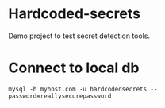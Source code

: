 # Hardcoded-secrets

Demo project to test secret detection tools.

# Connect to local db

`````shell
mysql -h myhost.com -u hardcodedsecrets --password=reallysecurepassword
`````

